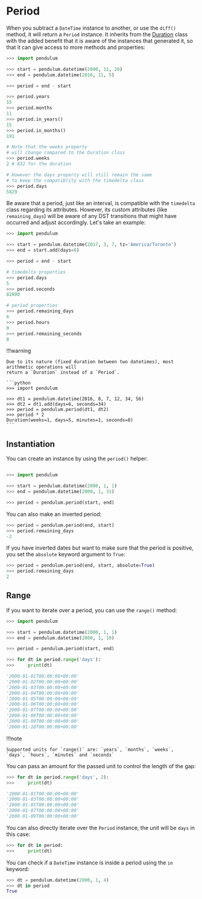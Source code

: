 # Period

When you subtract a `DateTime` instance to another, or use the `diff()` method, it will return a `Period` instance.
It inherits from the [Duration](#duration) class with the added benefit that it is aware of the
instances that generated it, so that it can give access to more methods and properties:

```python
>>> import pendulum

>>> start = pendulum.datetime(2000, 11, 20)
>>> end = pendulum.datetime(2016, 11, 5)

>>> period = end - start

>>> period.years
15
>>> period.months
11
>>> period.in_years()
15
>>> period.in_months()
191

# Note that the weeks property
# will change compared to the Duration class
>>> period.weeks
2 # 832 for the duration

# However the days property will still remain the same
# to keep the compatiblity with the timedelta class
>>> period.days
5829
```

Be aware that a period, just like an interval, is compatible with the `timedelta` class regarding
its attributes. However, its custom attributes (like `remaining_days`) will be aware of any DST
transitions that might have occurred and adjust accordingly. Let's take an example:

```python
>>> import pendulum

>>> start = pendulum.datetime(2017, 3, 7, tz='America/Toronto')
>>> end = start.add(days=6)

>>> period = end - start

# timedelta properties
>>> period.days
5
>>> period.seconds
82800

# period properties
>>> period.remaining_days
6
>>> period.hours
0
>>> period.remaining_seconds
0
```

!!!warning

    Due to its nature (fixed duration between two datetimes), most arithmetic operations will
    return a `Duration` instead of a `Period`.

    ```python
    >>> import pendulum

    >>> dt1 = pendulum.datetime(2016, 8, 7, 12, 34, 56)
    >>> dt2 = dt1.add(days=6, seconds=34)
    >>> period = pendulum.period(dt1, dt2)
    >>> period * 2
    Duration(weeks=1, days=5, minutes=1, seconds=8)
    ```


## Instantiation

You can create an instance by using the `period()` helper:

```python

>>> import pendulum

>>> start = pendulum.datetime(2000, 1, 1)
>>> end = pendulum.datetime(2000, 1, 31)

>>> period = pendulum.period(start, end)
```

You can also make an inverted period:

```python
>>> period = pendulum.period(end, start)
>>> period.remaining_days
-2
```

If you have inverted dates but want to make sure that the period is positive,
you set the `absolute` keyword argument to `True`:

```python
>>> period = pendulum.period(end, start, absolute=True)
>>> period.remaining_days
2
```

## Range

If you want to iterate over a period, you can use the `range()` method:

```python
>>> import pendulum

>>> start = pendulum.datetime(2000, 1, 1)
>>> end = pendulum.datetime(2000, 1, 10)

>>> period = pendulum.period(start, end)

>>> for dt in period.range('days'):
>>>     print(dt)

'2000-01-01T00:00:00+00:00'
'2000-01-02T00:00:00+00:00'
'2000-01-03T00:00:00+00:00'
'2000-01-04T00:00:00+00:00'
'2000-01-05T00:00:00+00:00'
'2000-01-06T00:00:00+00:00'
'2000-01-07T00:00:00+00:00'
'2000-01-08T00:00:00+00:00'
'2000-01-09T00:00:00+00:00'
'2000-01-10T00:00:00+00:00'
```

!!!note

    Supported units for `range()` are: `years`, `months`, `weeks`,
    `days`, `hours`, `minutes` and `seconds`

You can pass an amount for the passed unit to control the length of the gap:

```python
>>> for dt in period.range('days', 2):
>>>     print(dt)

'2000-01-01T00:00:00+00:00'
'2000-01-03T00:00:00+00:00'
'2000-01-05T00:00:00+00:00'
'2000-01-07T00:00:00+00:00'
'2000-01-09T00:00:00+00:00'
```

You can also directly iterate over the `Period` instance,
the unit will be `days` in this case:

```python
>>> for dt in period:
>>>     print(dt)
```

You can check if a `DateTime` instance is inside a period using the `in` keyword:

```python
>>> dt = pendulum.datetime(2000, 1, 4)
>>> dt in period
True
```
